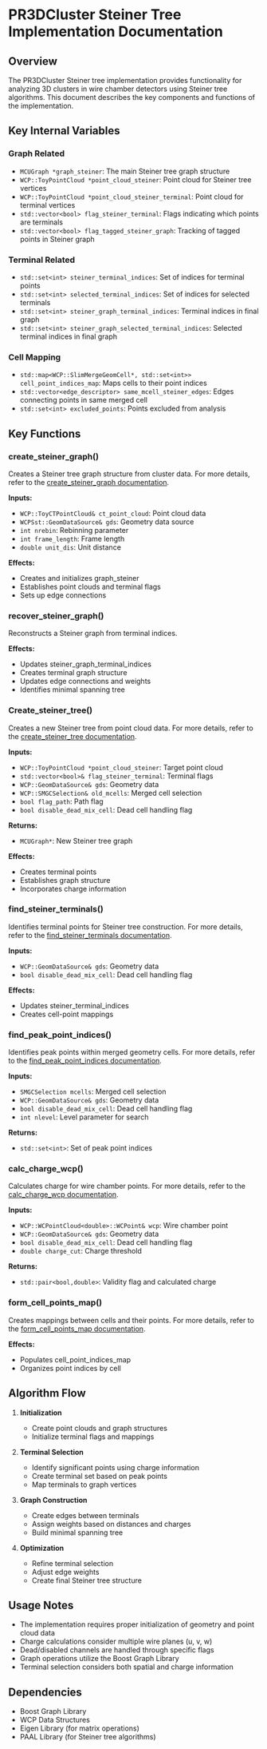 # PR3DCluster Steiner Tree Implementation Documentation

## Overview
The PR3DCluster Steiner tree implementation provides functionality for analyzing 3D clusters in wire chamber detectors using Steiner tree algorithms. This document describes the key components and functions of the implementation.

## Key Internal Variables

### Graph Related
- `MCUGraph *graph_steiner`: The main Steiner tree graph structure
- `WCP::ToyPointCloud *point_cloud_steiner`: Point cloud for Steiner tree vertices
- `WCP::ToyPointCloud *point_cloud_steiner_terminal`: Point cloud for terminal vertices
- `std::vector<bool> flag_steiner_terminal`: Flags indicating which points are terminals
- `std::vector<bool> flag_tagged_steiner_graph`: Tracking of tagged points in Steiner graph

### Terminal Related
- `std::set<int> steiner_terminal_indices`: Set of indices for terminal points
- `std::set<int> selected_terminal_indices`: Set of indices for selected terminals
- `std::set<int> steiner_graph_terminal_indices`: Terminal indices in final graph
- `std::set<int> steiner_graph_selected_terminal_indices`: Selected terminal indices in final graph

### Cell Mapping
- `std::map<WCP::SlimMergeGeomCell*, std::set<int>> cell_point_indices_map`: Maps cells to their point indices
- `std::vector<edge_descriptor> same_mcell_steiner_edges`: Edges connecting points in same merged cell
- `std::set<int> excluded_points`: Points excluded from analysis

## Key Functions

### create_steiner_graph()
Creates a Steiner tree graph structure from cluster data. For more details, refer to the [create_steiner_graph documentation](./steiner/create_steiner_graph.md).

**Inputs:**
- `WCP::ToyCTPointCloud& ct_point_cloud`: Point cloud data
- `WCPSst::GeomDataSource& gds`: Geometry data source
- `int nrebin`: Rebinning parameter
- `int frame_length`: Frame length
- `double unit_dis`: Unit distance

**Effects:**
- Creates and initializes graph_steiner
- Establishes point clouds and terminal flags
- Sets up edge connections

### recover_steiner_graph()
Reconstructs a Steiner graph from terminal indices.

**Effects:**
- Updates steiner_graph_terminal_indices
- Creates terminal graph structure
- Updates edge connections and weights
- Identifies minimal spanning tree

### Create_steiner_tree()
Creates a new Steiner tree from point cloud data. For more details, refer to the [create_steiner_tree documentation](./steiner/create_steiner_tree.md).

**Inputs:**
- `WCP::ToyPointCloud *point_cloud_steiner`: Target point cloud
- `std::vector<bool>& flag_steiner_terminal`: Terminal flags
- `WCP::GeomDataSource& gds`: Geometry data
- `WCP::SMGCSelection& old_mcells`: Merged cell selection
- `bool flag_path`: Path flag
- `bool disable_dead_mix_cell`: Dead cell handling flag

**Returns:**
- `MCUGraph*`: New Steiner tree graph

**Effects:**
- Creates terminal points
- Establishes graph structure
- Incorporates charge information

### find_steiner_terminals()
Identifies terminal points for Steiner tree construction. For more details, refer to the [find_steiner_terminals documentation](./steiner/find_steiner_terminals.md).

**Inputs:**
- `WCP::GeomDataSource& gds`: Geometry data
- `bool disable_dead_mix_cell`: Dead cell handling flag

**Effects:**
- Updates steiner_terminal_indices
- Creates cell-point mappings

### find_peak_point_indices()
Identifies peak points within merged geometry cells. For more details, refer to the [find_peak_point_indices documentation](./steiner/find_peak_point_indices.md).

**Inputs:**
- `SMGCSelection mcells`: Merged cell selection
- `WCP::GeomDataSource& gds`: Geometry data
- `bool disable_dead_mix_cell`: Dead cell handling flag
- `int nlevel`: Level parameter for search

**Returns:**
- `std::set<int>`: Set of peak point indices

### calc_charge_wcp()
Calculates charge for wire chamber points. For more details, refer to the [calc_charge_wcp documentation](./steiner/calc_charge_wcp.md).

**Inputs:**
- `WCP::WCPointCloud<double>::WCPoint& wcp`: Wire chamber point
- `WCP::GeomDataSource& gds`: Geometry data
- `bool disable_dead_mix_cell`: Dead cell handling flag
- `double charge_cut`: Charge threshold

**Returns:**
- `std::pair<bool,double>`: Validity flag and calculated charge

### form_cell_points_map()
Creates mappings between cells and their points. For more details, refer to the [form_cell_points_map documentation](./steiner/form_cell_points_map.md).


**Effects:**
- Populates cell_point_indices_map
- Organizes point indices by cell

## Algorithm Flow
1. **Initialization**
   - Create point clouds and graph structures
   - Initialize terminal flags and mappings

2. **Terminal Selection**
   - Identify significant points using charge information
   - Create terminal set based on peak points
   - Map terminals to graph vertices

3. **Graph Construction**
   - Create edges between terminals
   - Assign weights based on distances and charges
   - Build minimal spanning tree

4. **Optimization**
   - Refine terminal selection
   - Adjust edge weights
   - Create final Steiner tree structure

## Usage Notes
- The implementation requires proper initialization of geometry and point cloud data
- Charge calculations consider multiple wire planes (u, v, w)
- Dead/disabled channels are handled through specific flags
- Graph operations utilize the Boost Graph Library
- Terminal selection considers both spatial and charge information

## Dependencies
- Boost Graph Library
- WCP Data Structures
- Eigen Library (for matrix operations)
- PAAL Library (for Steiner tree algorithms)